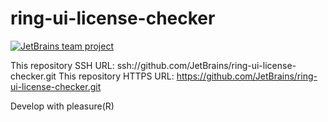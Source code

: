 ring-ui-license-checker
=======================

[![JetBrains team project](http://jb.gg/badges/team-flat-square.svg)](https://confluence.jetbrains.com/display/ALL/JetBrains+on+GitHub)

This repository SSH URL: ssh://github.com/JetBrains/ring-ui-license-checker.git
This repository HTTPS URL: https://github.com/JetBrains/ring-ui-license-checker.git

Develop with pleasure(R)
